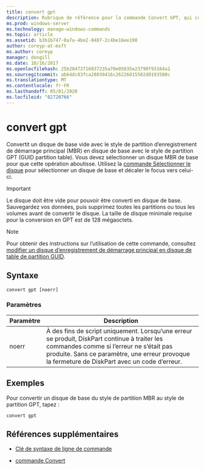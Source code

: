 ```yaml
---
title: convert gpt
description: Rubrique de référence pour la commande Convert GPT, qui convertit un disque de base vide avec le style de partition d’enregistrement de démarrage principal (MBR) en disque de base avec le style de partition GPT (GUID partition table).
ms.prod: windows-server
ms.technology: manage-windows-commands
ms.topic: article
ms.assetid: b3b1b747-0a7a-4be2-8487-2c4be16ee190
author: coreyp-at-msft
ms.author: coreyp
manager: dongill
ms.date: 10/16/2017
ms.openlocfilehash: 25b28473716037235a70e05835e23790f93164a1
ms.sourcegitcommit: ab64dc83fca28039416c26226815502d0193500c
ms.translationtype: MT
ms.contentlocale: fr-FR
ms.lasthandoff: 05/01/2020
ms.locfileid: "82720766"
---
```

# <a name="convert-gpt"></a>convert gpt

Convertit un disque de base vide avec le style de partition d’enregistrement de démarrage principal (MBR) en disque de base avec le style de partition GPT (GUID partition table). Vous devez sélectionner un disque MBR de base pour que cette opération aboutisse. Utilisez la [commande Sélectionner le disque](select-disk.md) pour sélectionner un disque de base et décaler le focus vers celui-ci.

> [!IMPORTANT]
> Le disque doit être vide pour pouvoir être converti en disque de base. Sauvegardez vos données, puis supprimez toutes les partitions ou tous les volumes avant de convertir le disque. La taille de disque minimale requise pour la conversion en GPT est de 128 mégaoctets.

> [!NOTE]
> Pour obtenir des instructions sur l’utilisation de cette commande, consultez [modifier un disque d’enregistrement de démarrage principal en disque de table de partition GUID](https://docs.microsoft.com/previous-versions/windows/it-pro/windows-server-2008-R2-and-2008/cc725671(v=ws.11)).

## <a name="syntax"></a>Syntaxe

```
convert gpt [noerr]
```

### <a name="parameters"></a>Paramètres

| Paramètre | Description |
| --------- | ----------- |
| noerr | À des fins de script uniquement. Lorsqu’une erreur se produit, DiskPart continue à traiter les commandes comme si l’erreur ne s’était pas produite. Sans ce paramètre, une erreur provoque la fermeture de DiskPart avec un code d’erreur. |

## <a name="examples"></a>Exemples

Pour convertir un disque de base du style de partition MBR au style de partition GPT, tapez :

```
convert gpt
```

## <a name="additional-references"></a>Références supplémentaires

- [Clé de syntaxe de ligne de commande](command-line-syntax-key.md)

- [commande Convert](convert.md)
